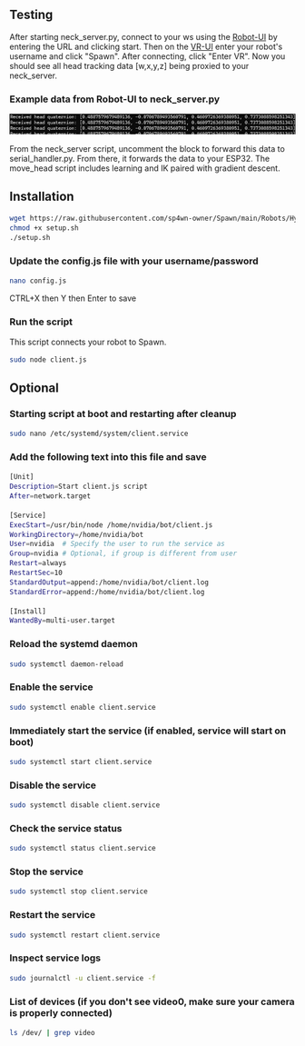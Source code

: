 ## Testing
After starting neck_server.py, connect to your ws using the [Robot-UI](https://robot-csyy.onrender.com) by entering the URL and clicking start. Then on the [VR-UI](https://spawn-vr.onrender.com) enter your robot's username and click "Spawn". After connecting, click "Enter VR". Now you should see all head tracking data [w,x,y,z] being proxied to your neck_server. 

### Example data from Robot-UI to neck_server.py
![Alt text](https://github.com/sp4wn-owner/Spawn/blob/main/Robots/Hyperspawn/Dropbear/Images/wsdata.png)

From the neck_server script, uncomment the block to forward this data to serial_handler.py. From there, it forwards the data to your ESP32. The move_head script includes learning and IK paired with gradient descent.

## Installation
```bash
wget https://raw.githubusercontent.com/sp4wn-owner/Spawn/main/Robots/Hyperspawn/Dropbear/setup.sh
chmod +x setup.sh
./setup.sh
```

### Update the config.js file with your username/password
```bash
nano config.js
```
CTRL+X then Y then Enter to save

### Run the script
This script connects your robot to Spawn.
```bash
sudo node client.js
```
## Optional

### Starting script at boot and restarting after cleanup
```bash
sudo nano /etc/systemd/system/client.service
```

### Add the following text into this file and save
```bash
[Unit]
Description=Start client.js script
After=network.target

[Service]
ExecStart=/usr/bin/node /home/nvidia/bot/client.js
WorkingDirectory=/home/nvidia/bot
User=nvidia  # Specify the user to run the service as
Group=nvidia # Optional, if group is different from user
Restart=always
RestartSec=10
StandardOutput=append:/home/nvidia/bot/client.log
StandardError=append:/home/nvidia/bot/client.log

[Install]
WantedBy=multi-user.target
```

### Reload the systemd daemon
```bash
sudo systemctl daemon-reload
```

### Enable the service
```bash
sudo systemctl enable client.service
```

### Immediately start the service (if enabled, service will start on boot)
```bash
sudo systemctl start client.service
```

### Disable the service
```bash
sudo systemctl disable client.service
```

### Check the service status
```bash
sudo systemctl status client.service
```

### Stop the service
```bash
sudo systemctl stop client.service
```

### Restart the service
```bash
sudo systemctl restart client.service
```

### Inspect service logs
```bash
sudo journalctl -u client.service -f
```

### List of devices (if you don't see video0, make sure your camera is properly connected)
```bash
ls /dev/ | grep video
```